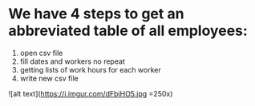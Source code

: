 # We have 4 steps to get an abbreviated table of all employees:

1. open csv file
2. fill dates and workers no repeat
3. getting lists of work hours for each worker
4. write new csv file


![alt text](https://i.imgur.com/dFbjHO5.jpg =250x)
